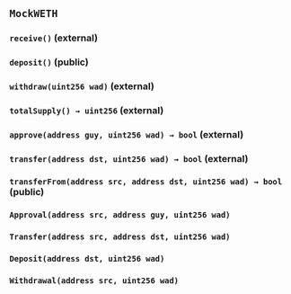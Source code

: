## `MockWETH`






### `receive()` (external)





### `deposit()` (public)





### `withdraw(uint256 wad)` (external)





### `totalSupply() → uint256` (external)





### `approve(address guy, uint256 wad) → bool` (external)





### `transfer(address dst, uint256 wad) → bool` (external)





### `transferFrom(address src, address dst, uint256 wad) → bool` (public)






### `Approval(address src, address guy, uint256 wad)`





### `Transfer(address src, address dst, uint256 wad)`





### `Deposit(address dst, uint256 wad)`





### `Withdrawal(address src, uint256 wad)`





